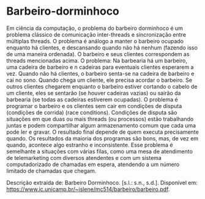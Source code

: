 # Barbeiro-dorminhoco 
Em ciência da computação, o problema do barbeiro dorminhoco é um problema clássico
de comunicação inter-threads e sincronização entre múltiplas threads.
O problema é análogo a manter o barbeiro ocupado enquanto há clientes, e descansando
quando não há nenhum (fazendo isso de uma maneira ordenada).
O barbeiro e seus clientes correspondem as threads mencionadas acima.
O problema: Na barbearia há um barbeiro, uma cadeira de barbeiro e n cadeiras para
eventuais clientes esperarem a vez. Quando não há clientes, o barbeiro senta-se na
cadeira de barbeiro e cai no sono. Quando chega um cliente, ele precisa acordar o
barbeiro. Se outros clientes chegarem enquanto o barbeiro estiver cortando o cabelo de
um cliente, eles se sentarão (se houver cadeiras vazias) ou sairão da barbearia (se todas
as cadeiras estiverem ocupadas).
O problema é programar o barbeiro e os clientes sem cair em condições de disputa
(condições de corrida) (race conditions). Condições de disputa são situações em que
duas ou mais threads (ou processos) estão trabalhando juntas e podem compartilhar
algum armazenamento comum que cada uma pode ler e gravar. O resultado final
depende de quem executa precisamente quando. Os resultados da maioria dos
programas são bons, mas, de vez em quando, acontece algo estranho e inconsistente.
Esse problema é semelhante a situações com várias filas, como uma mesa de
atendimento de telemarketing com diversos atendentes e com um sistema
computadorizado de chamadas em espera, atendendo a um número limitado de
chamadas que chegam.

Descrição extraída de: Barbeiro Dorminhoco. [s.l.: s.n., s.d.]. Disponível em: <https://www.ic.unicamp.br/~islene/mc514/barbeiro/barbeiro.pdf>.

‌